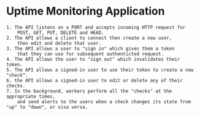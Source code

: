 # Uptime Monitoring Application
    1. The API listens on a PORT and accepts incoming HTTP request for 
        POST, GET, PUT, DELETE and HEAD.
    2. The API allows a client to connect then create a new user, 
        then edit and delete that user.
    3. The API allows a user to "sign in" which gives them a token 
        that they can use for subsequent authenticted request.
    4. The API allows the user to "sign out" which invalidates their token.
    5. The API allows a signed-in user to use their token to create a new "check".
    6. the API allows a signed-in user to edit or delete any of their checks.
    7. In the background, workers perform all the "checks" at the appropriate times, 
        and send alerts to the users when a check changes its state from "up" to "down", or visa versa.
